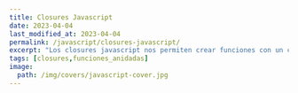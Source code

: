 ```yaml
---
title: Closures Javascript
date: 2023-04-04
last_modified_at: 2023-04-04
permalink: /javascript/closures-javascript/
excerpt: "Los closures javascript nos permiten crear funciones con un contexto de datos asociados que podemos utilizar a lo largo de nuestro programa."
tags: [closures,funciones_anidadas]
image:
  path: /img/covers/javascript-cover.jpg
---
```

